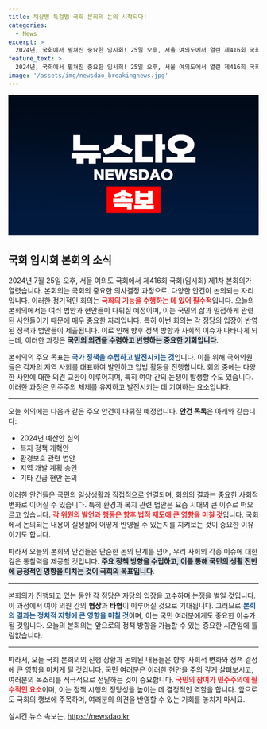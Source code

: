 ```yaml
---
title: 채상병 특검법 국회 본회의 논의 시작되다!
categories:
  - News
excerpt: >
  2024년, 국회에서 펼쳐진 중요한 임시회! 25일 오후, 서울 여의도에서 열린 제416회 국회 본회의의 주요 이슈는 무엇일까? 클릭해 뜨거운 논의의 현장을 확인하세요!
feature_text: >
  2024년, 국회에서 펼쳐진 중요한 임시회! 25일 오후, 서울 여의도에서 열린 제416회 국회 본회의의 주요 이슈는 무엇일까? 클릭해 뜨거운 논의의 현장을 확인하세요!
image: '/assets/img/newsdao_breakingnews.jpg'
---
```


<p><img src="/assets/img/newsdao_breakingnews.jpg" alt="koreaapp 속보" /></p>

<h2 data-ke-size="size26">국회 임시회 본회의 소식</h2>

<p data-ke-size="size16">2024년 7월 25일 오후, 서울 여의도 국회에서 제416회 국회(임시회) 제1차 본회의가 열렸습니다. 본회의는 국회의 중요한 의사결정 과정으로, 다양한 안건이 논의되는 자리입니다. 이러한 정기적인 회의는 <b><span style="color: #ee2323;">국회의 기능을 수행하는 데 있어 필수적</span></b>입니다. 오늘의 본회의에서는 여러 법안과 현안들이 다뤄질 예정이며, 이는 국민의 삶과 밀접하게 관련된 사안들이기 때문에 매우 중요한 자리입니다. 특히 이번 회의는 각 정당의 입장이 반영된 정책과 법안들이 제출됩니다. 이로 인해 향후 정책 방향과 사회적 이슈가 나타나게 되는데, 이러한 과정은 <b><span style="background-color: #21538527;">국민의 의견을 수렴하고 반영하는 중요한 기회입니다</span></b>.</p>

<p data-ke-size="size16">본회의의 주요 목표는 <b><span style="color: #1a5490;">국가 정책을 수립하고 발전시키는 것</span></b>입니다. 이를 위해 국회의원들은 각자의 지역 사회를 대표하여 발언하고 입법 활동을 진행합니다. 회의 중에는 다양한 사안에 대한 의견 교환이 이루어지며, 특히 여야 간의 논쟁이 발생할 수도 있습니다. 이러한 과정은 민주주의 체제를 유지하고 발전시키는 데 기여하는 요소입니다.</p>

<hr/>

<p data-ke-size="size16">오늘 회의에는 다음과 같은 주요 안건이 다뤄질 예정입니다. <b>안건 목록</b>은 아래와 같습니다:</p>

<ul>
  <li>2024년 예산안 심의</li>
  <li>복지 정책 개혁안</li>
  <li>환경보호 관련 법안</li>
  <li>지역 개발 계획 승인</li>
  <li>기타 긴급 현안 논의</li>
</ul>

<p data-ke-size="size16">이러한 안건들은 국민의 일상생활과 직접적으로 연결되며, 회의의 결과는 중요한 사회적 변화로 이어질 수 있습니다. 특히 환경과 복지 관련 법안은 요즘 시대의 큰 이슈로 떠오르고 있습니다. <b><span style="color: #ee2323;">각 위원의 발언과 행동은 향후 법적 제도에 큰 영향을 미칠 것</span></b>입니다. 국회에서 논의되는 내용이 실생활에 어떻게 반영될 수 있는지를 지켜보는 것이 중요한 이유이기도 합니다.</p>

<p data-ke-size="size16">따라서 오늘의 본회의 안건들은 단순한 논의 단계를 넘어, 우리 사회의 각종 이슈에 대한 깊은 통찰력을 제공할 것입니다. <b><span style="background-color: #21538527;">주요 정책 방향을 수립하고, 이를 통해 국민의 생활 전반에 긍정적인 영향을 미치는 것이 국회의 목표입니다</span></b>.</p>

<hr/>

<p data-ke-size="size16">본회의가 진행되고 있는 동안 각 정당은 자당의 입장을 고수하며 논쟁을 벌일 것입니다. 이 과정에서 여야 의원 간의 <b>협상</b>과 <b>타협</b>이 이루어질 것으로 기대됩니다. 그러므로 <b><span style="color: #1a5490;">본회의 결과는 정치적 지형에 큰 영향을 미칠 것</span></b>이며, 이는 국민 여러분에게도 중요한 이슈가 될 것입니다. 오늘의 본회의는 앞으로의 정책 방향을 가늠할 수 있는 중요한 시간임에 틀림없습니다.</p>

<hr/>

<p data-ke-size="size16">따라서, 오늘 국회 본회의의 진행 상황과 논의된 내용들은 향후 사회적 변화와 정책 결정에 큰 영향을 미치게 될 것입니다. 국민 여러분은 이러한 현안을 주의 깊게 살펴보시고, 여러분의 목소리를 적극적으로 전달하는 것이 중요합니다. <b><span style="color: #ee2323;">국민의 참여가 민주주의에 필수적인 요소</span></b>이며, 이는 정책 시행의 정당성을 높이는 데 결정적인 역할을 합니다. 앞으로도 국회의 행보에 주목하며, 여러분의 의견을 반영할 수 있는 기회를 놓치지 마세요.</p>
실시간 뉴스 속보는, <a href="https://newsdao.kr" rel="dofollow">https://newsdao.kr</a>


